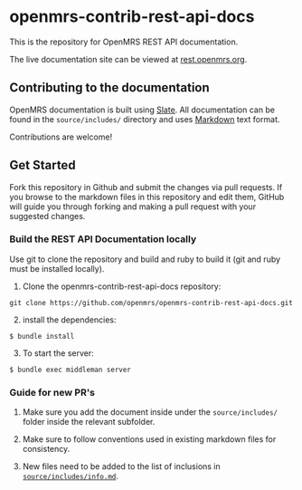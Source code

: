 # openmrs-contrib-rest-api-docs

This is the repository for OpenMRS REST API documentation.

The live documentation site can be viewed at [rest.openmrs.org](https://rest.openmrs.org/).

## Contributing to the documentation

OpenMRS documentation is built using [Slate](https://github.com/slatedocs/slate). 
All documentation can be found in the `source/includes/` directory and uses 
[Markdown](https://guides.github.com/features/mastering-markdown/) text format. 

Contributions are welcome!

## Get Started 

Fork this repository in Github and submit the changes via pull requests. If 
you browse to the markdown files in this repository and edit them, GitHub will 
guide you through forking and making a pull request with your suggested changes.

### Build the REST API Documentation locally

Use git to clone the repository and build and ruby to build it (git and ruby must 
be installed locally).

1. Clone the openmrs-contrib-rest-api-docs repository: 
```
git clone https://github.com/openmrs/openmrs-contrib-rest-api-docs.git
```
2. install the dependencies: 
```
$ bundle install
```
3. To start the server: 
```
$ bundle exec middleman server
```

### Guide for new PR's

1. Make sure you add the document inside under the `source/includes/` folder 
inside the relevant subfolder.

2. Make sure to follow conventions used in existing markdown files for consistency.

3. New files need to be added to the list of inclusions in 
[`source/includes/info.md`](source/includes/info.md).

